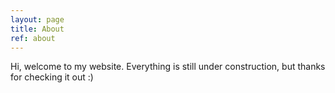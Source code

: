 ```yaml
---
layout: page
title: About
ref: about
---
```


Hi, welcome to my website.
Everything is still under construction, but thanks for checking it out :)
